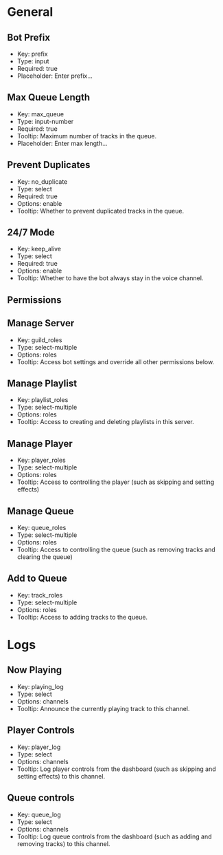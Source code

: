 # General

## Bot Prefix

-   Key: prefix
-   Type: input
-   Required: true
-   Placeholder: Enter prefix...

## Max Queue Length

-   Key: max_queue
-   Type: input-number
-   Required: true
-   Tooltip: Maximum number of tracks in the queue.
-   Placeholder: Enter max length...

## Prevent Duplicates

-   Key: no_duplicate
-   Type: select
-   Required: true
-   Options: enable
-   Tooltip: Whether to prevent duplicated tracks in the queue.

## 24/7 Mode

-   Key: keep_alive
-   Type: select
-   Required: true
-   Options: enable
-   Tooltip: Whether to have the bot always stay in the voice channel.

## Permissions

## Manage Server

-   Key: guild_roles
-   Type: select-multiple
-   Options: roles
-   Tooltip: Access bot settings and override all other permissions below.

## Manage Playlist

-   Key: playlist_roles
-   Type: select-multiple
-   Options: roles
-   Tooltip: Access to creating and deleting playlists in this server.

## Manage Player

-   Key: player_roles
-   Type: select-multiple
-   Options: roles
-   Tooltip: Access to controlling the player (such as skipping and setting effects)

## Manage Queue

-   Key: queue_roles
-   Type: select-multiple
-   Options: roles
-   Tooltip: Access to controlling the queue (such as removing tracks and clearing the queue)

## Add to Queue

-   Key: track_roles
-   Type: select-multiple
-   Options: roles
-   Tooltip: Access to adding tracks to the queue.

# Logs

## Now Playing

-   Key: playing_log
-   Type: select
-   Options: channels
-   Tooltip: Announce the currently playing track to this channel.

## Player Controls

-   Key: player_log
-   Type: select
-   Options: channels
-   Tooltip: Log player controls from the dashboard (such as skipping and setting effects) to this
    channel.

## Queue controls

-   Key: queue_log
-   Type: select
-   Options: channels
-   Tooltip: Log queue controls from the dashboard (such as adding and removing tracks) to this
    channel.
